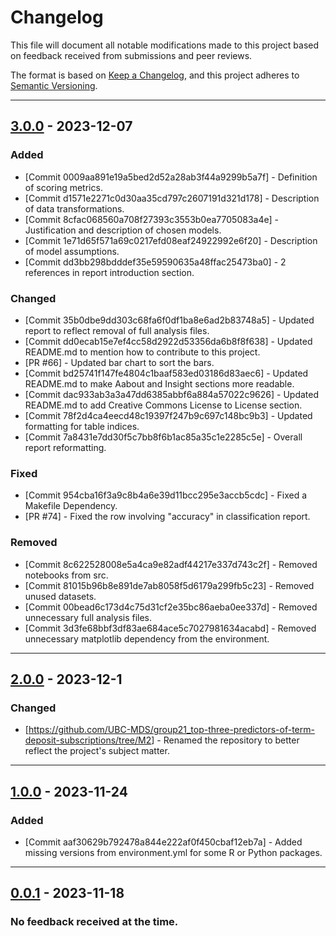 # Changelog

This file will document all notable modifications made to this project based on feedback received from submissions and peer reviews.

The format is based on [Keep a Changelog](https://keepachangelog.com/en/1.1.0/), and this project adheres to [Semantic Versioning](https://semver.org/spec/v2.0.0.html).

------------------------------------------------------------------------

## [3.0.0](https://github.com/UBC-MDS/group21_top-three-predictors-of-term-deposit-subscriptions/compare/M3...HEAD) - 2023-12-07

### Added

-   [Commit 0009aa891e19a5bed2d52a28ab3f44a9299b5a7f] - Definition of scoring metrics.
-   [Commit d1571e2271c0d30aa35cd797c2607191d321d178] - Description of data transformations.
-   [Commit 8cfac068560a708f27393c3553b0ea7705083a4e] - Justification and description of chosen models.
-   [Commit 1e71d65f571a69c0217efd08eaf24922992e6f20] - Description of model assumptions.
-   [Commit dd3bb298bdddef35e59590635a48ffac25473ba0] - 2 references in report introduction section.

### Changed

-   [Commit 35b0dbe9dd303c68fa6f0df1ba8e6ad2b83748a5] - Updated report to reflect removal of full analysis files.
-   [Commit dd0ecab15e7ef4cc58d2922d53356da6b8f8f638] - Updated README.md to mention how to contribute to this project.
-   [PR #66] - Updated bar chart to sort the bars.
-   [Commit bd25741f147fe4804c1baaf583ed03186d83aec6] - Updated README.md to make Aabout and Insight sections more readable.
-   [Commit dac933ab3a3a47dd6385abbf6a884a57022c9626] - Updated README.md to add Creative Commons License to License section.
-   [Commit 78f2d4ca4eecd48c19397f247b9c697c148bc9b3] - Updated formatting for table indices.
-   [Commit 7a8431e7dd30f5c7bb8f6b1ac85a35c1e2285c5e] - Overall report reformatting.

### Fixed

-   [Commit 954cba16f3a9c8b4a6e39d11bcc295e3accb5cdc] - Fixed a Makefile Dependency.
-   [PR #74] - Fixed the row involving "accuracy" in classification report.

### Removed

-   [Commit 8c622528008e5a4ca9e82adf44217e337d743c2f] - Removed notebooks from src.
-   [Commit 81015b96b8e891de7ab8058f5d6179a299fb5c23] - Removed unused datasets.
-   [Commit 00bead6c173d4c75d31cf2e35bc86aeba0ee337d] - Removed unnecessary full analysis files.
-   [Commit 3d3fe68bbf3df83ae684ace5c7027981634acabd] - Removed unnecessary matplotlib dependency from the environment.

------------------------------------------------------------------------

## [2.0.0](https://github.com/UBC-MDS/group21_top-three-predictors-of-term-deposit-subscriptions/compare/M2...M3) - 2023-12-1

### Changed

-   [<https://github.com/UBC-MDS/group21_top-three-predictors-of-term-deposit-subscriptions/tree/M2>] - Renamed the repository to better reflect the project's subject matter.

------------------------------------------------------------------------

## [1.0.0](https://github.com/UBC-MDS/group21_top-three-predictors-of-term-deposit-subscriptions/compare/M1...M2) - 2023-11-24

### Added

-   [Commit aaf30629b792478a844e222af0f450cbaf12eb7a] - Added missing versions from environment.yml for some R or Python packages.

------------------------------------------------------------------------

## [0.0.1](https://github.com/UBC-MDS/group21_top-three-predictors-of-term-deposit-subscriptions/tree/M1) - 2023-11-18

### No feedback received at the time.
